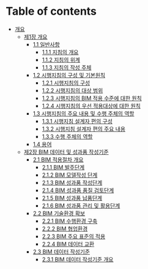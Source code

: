 # Table of contents

* [개요](README.md)
  * [제1장 개요](README.md)
    * [1.1 일반사항](general-Information/README.md)
      * [1.1.1 지침의 개요](general-Information/overview-of-guidelines.md)
      * [1.1.2 지침의 위계](general-Information/hierarchy-of-guidelines.md)
      * [1.1.3 지침의 작성 주체](general-Information/who-wrote-the-guidelines.md)
    * [1.2 시행지침의 구성 및 기본원칙](composition-and-basic-principles/README.md)
      * [1.2.1 시행지침의 구성](composition-and-basic-principles/composition.md)
      * [1.2.2 시행지침의 대상 범위](composition-and-basic-principles/target-scope.md)
      * [1.2.3 시행지침의 BIM 적용 수준에 대한 원칙](composition-and-basic-principles/principles-for-levels-of-BIM-application.md)
      * [1.2.4 시행지침의 우선 적용대상에 대한 원칙](composition-and-basic-principles/principles-for-priority-application.md)
    * [1.3 시행지침의 주요 내용 및 수행 주체의 역할]()
      * [1.3.1 시행지침 설계자 편의 구성](main-contents-and-roles-of-performing-subjects/designers-convenience-configuration.md)
      * [1.3.2 시행지침 설계자 편의 주요 내용](main-contents-and-roles-of-performing-subjects/main-contents-of-designer-convenience.md)
      * [1.3.3 수행 주체의 역할](main-contents-and-roles-of-performing-subjects/role-of-performing-subject.md)
    * [1.4 용어](term/README.md)
  * [제2장 BIM 데이터 및 성과품 작성기준](README.md)
    * [2.1 BIM 적용절차 개요](general-Information/README.md)
      * [2.1.1 BIM 발주단계](overview-of-bim-application-procedure/bim-order-stage.md)
      * [2.1.2 BIM 모델작성 단계](overview-of-bim-application-procedure/bim-model-creation-step.md)
      * [2.1.3 BIM 성과품 작성단계](overview-of-bim-application-procedure/bim-product-preparation-stage.md)
      * [2.1.4 BIM 성과품 품질 검토단계](overview-of-bim-application-procedure/bim-performance-product-quality-review-stage.md)
      * [2.1.5 BIM 성과품 납품단계](overview-of-bim-application-procedure/bim-performance-product-delivery-stage.md)
      * [2.1.6 BIM 성과품 관리 및 활용단계](overview-of-bim-application-procedure/bim-performance-product-management-and-utilization-stage.md)
    * [2.2 BIM 기술환경 확보]()
      * [2.2.1 BIM 수행환경 구축](secure-bim-technology-environment/bim-implementation-environment-establishment.md)
      * [2.2.2 BIM 협업환경](secure-bim-technology-environment/bim-collaboration-environment.md)
      * [2.2.3 BIM 주요 표준의 적용](secure-bim-technology-environment/application-of-major-bim-standards.md)
      * [2.2.4 BIM 데이터 교환](secure-bim-technology-environment/bim-data-exchange.md)
    * [2.3 BIM 데이터 작성기준]()
      * [2.3.1 BIM 데이터 작성기준 개요](criteria-for-writing-bim-data/outline-of-bim-data-creation-criteria.md)